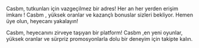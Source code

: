 Casbm, tutkunları için vazgeçilmez bir adres! Her an her yerden erişim imkanı ! Casbm , yüksek oranlar ve kazançlı bonuslar sizleri bekliyor. Hemen üye olun, heyecanı yakalayın!

Casbm,  heyecanını zirveye taşıyan bir platform! Casbm ,en yeni oyunlar, yüksek oranlar ve sürpriz promosyonlarla dolu bir deneyim için takipte kalın.
